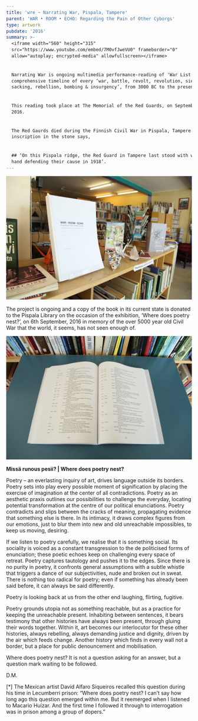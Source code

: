```yaml
---
title: 'wre ~ Narrating War, Pispala, Tampere'
parent: 'WAR • ROOM • ECHO: Regarding the Pain of Other Cyborgs'
type: artwork
pubdate: '2016'
summary: >-
  <iframe width="560" height="315"
  src="https://www.youtube.com/embed/7M0vfJweVU0" frameborder="0"
  allow="autoplay; encrypted-media" allowfullscreen></iframe>


  Narrating War is ongoing multimedia performance-reading of 'War List Codex', a
  comprehensive timeline of every ‘war, battle, revolt, revolution, siege,
  sacking, rebellion, bombing & insurgency’, from 3000 BC to the present.


  This reading took place at The Memorial of the Red Guards, on September 6,
  2016. 


  The Red Gaurds died during the Finnish Civil War in Pispala, Tampere. The
  inscription in the stone says, 


  ## ‘On this Pispala ridge, the Red Guard in Tampere last stood with weopans in
  hand defending their cause in 1918’.
---
```

![null](/assets/img/pispala-library-03.jpg)

The project is ongoing and a copy of the book in its current state is donated to the Pispala Library on the occasion of the exhibition, ‘Where does poetry nest?’, on 6th September, 2016 in memory of the over 5000 year old Civil War that the world, it seems, has not seen enough of.

![](/assets/img/pispala-library-01.jpg)

**Missä runous pesii? | Where does poetry nest?**

Poetry – an everlasting inquiry of art, drives language outside its borders. Poetry sets into play every possible moment of signification by placing the exercise of imagination at the center of all contradictions. Poetry as an aesthetic praxis outlines our possibilities to challenge the everyday, locating potential transformation at the centre of our political enunciations. Poetry contradicts and slips between the cracks of meaning, propagating evidence that something else is there. In its intimacy, it draws complex figures from our emotions, just to blur them into new and old unreachable impossibles, to keep us moving, desiring.

If we listen to poetry carefully, we realise that it is something social. Its sociality is voiced as a constant transgression to the de politicised forms of enunciation; these poetic echoes keep on challenging every space of retreat. Poetry captures tautology and pushes it to the edges. Since there is no purity in poetry, it confronts general assumptions with a subtle whistle that triggers a dance of our subjectivities, nude and broken out in sweat. There is nothing too radical for poetry; even if something has already been said before, it can always be said differently.

Poetry is looking back at us from the other end laughing, flirting, fugitive.

Poetry grounds utopia not as something reachable, but as a practice for keeping the unreachable present. Inhabiting between sentences, it bears testimony that other histories have always been present, through gluing their words together. Within it, art becomes our interlocutor for these other histories, always rebelling, always demanding justice and dignity, driven by the air which feeds change. Another history which finds in every wall not a border, but a place for public denouncement and mobilisation.

Where does poetry nest? It is not a question asking for an answer, but a question mark waiting to be followed.

D.M.

\[*] The Mexican artist David Alfaro Siqueiros recalled this question during his time in Lecumberri prison: “Where does poetry nest? I can’t say how long ago this question emerged within me. But it reemerged when I listened to Macario Huízar. And the first time I followed it through to interrogation was in prison among a group of dopers.”
